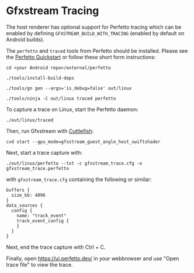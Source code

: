# Gfxstream Tracing

The host renderer has optional support for Perfetto tracing which can be enabled
by defining `GFXSTREAM_BUILD_WITH_TRACING` (enabled by default on Android
builds).

The `perfetto` and `traced` tools from Perfetto should be installed. Please see
the [Perfetto Quickstart](https://perfetto.dev/docs/quickstart/linux-tracing) or
follow these short form instructions:

```
cd <your Android repo>/external/perfetto

./tools/install-build-deps

./tools/gn gen --args='is_debug=false' out/linux

./tools/ninja -C out/linux traced perfetto
```

To capture a trace on Linux, start the Perfetto daemon:

```
./out/linux/traced
```

Then, run Gfxstream with
[Cuttlefish](https://source.android.com/docs/devices/cuttlefish):

```
cvd start --gpu_mode=gfxstream_guest_angle_host_swiftshader
```

Next, start a trace capture with:

```
./out/linux/perfetto --txt -c gfxstream_trace.cfg -o gfxstream_trace.perfetto
```

with `gfxstream_trace.cfg` containing the following or similar:

```
buffers {
  size_kb: 4096
}
data_sources {
  config {
    name: "track_event"
    track_event_config {
    }
  }
}
```

Next, end the trace capture with Ctrl + C.

Finally, open https://ui.perfetto.dev/ in your webbrowser and use "Open trace
file" to view the trace.